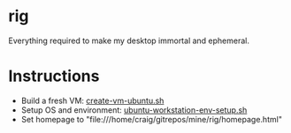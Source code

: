 # rig
Everything required to make my desktop immortal and ephemeral.

# Instructions
 - Build a fresh VM: [create-vm-ubuntu.sh](https://github.com/craigmayhew/rig/blob/master/create-vm-ubuntu.sh)
 - Setup OS and environment: [ubuntu-workstation-env-setup.sh](https://github.com/craigmayhew/rig/blob/master/ubuntu-workstation-env-setup.sh)
 - Set homepage to "file:///home/craig/gitrepos/mine/rig/homepage.html"
